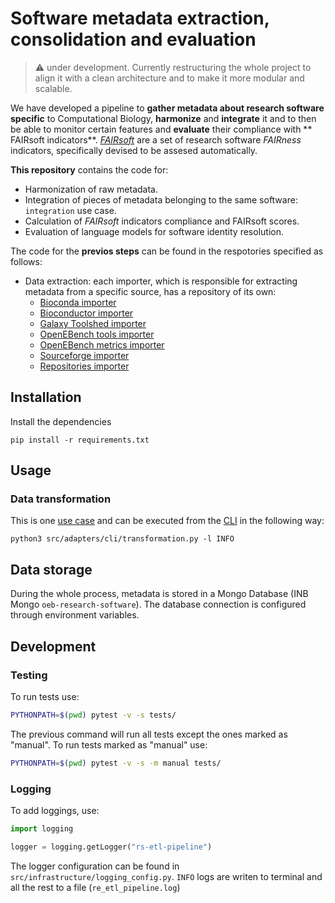 # Software metadata extraction, consolidation and evaluation

> :warning: under development. 
> Currently restructuring the whole project to align it with a clean architecture and to make it more modular and scalable.

We have developed a pipeline to **gather metadata about research software specific** to Computational Biology, **harmonize** and **integrate** it and to then be able to monitor certain features and **evaluate** their compliance with ** FAIRsoft indicators**.  [*FAIRsoft*](https://github.com/inab/FAIRsoft_indicators) are a set of research software *FAIRness* indicators, specifically devised to be assesed automatically. 

**This repository** contains the code for:

- Harmonization of raw metadata.
- Integration of pieces of metadata belonging to the same software: `integration` use case.
- Calculation of *FAIRsoft* indicators compliance and FAIRsoft scores.
- Evaluation of language models for software identity resolution.


The code for the **previos steps** can be found in the respotories specified as follows:

- Data extraction: each importer, which is responsible for extracting metadata from a specific source, has a repository of its own:
  - [Bioconda importer](https://gitlab.bsc.es/inb/elixir/software-observatory/bioconda-importer)
  - [Bioconductor importer](https://gitlab.bsc.es/inb/elixir/software-observatory/bioconductor-importer)
  - [Galaxy Toolshed importer](https://gitlab.bsc.es/inb/elixir/software-observatory/toolshed-importer)
  - [OpenEBench tools importer](https://gitlab.bsc.es/inb/elixir/software-observatory/opeb-tools-importer)
  - [OpenEBench metrics importer](https://gitlab.bsc.es/inb/elixir/software-observatory/opeb-metrics-importer)
  - [Sourceforge importer](https://gitlab.bsc.es/inb/elixir/software-observatory/sourceforge-importer)
  - [Repositories importer](https://gitlab.bsc.es/inb/elixir/software-observatory/respositories-importer) 


## Installation 

Install the dependencies 

```
pip install -r requirements.txt
```


## Usage 

### Data transformation
This is one [use case](/src/application/use_cases/transformation/) and can be executed from the [CLI](/src/adapters/cli/transformation.py) in the following way:

```
python3 src/adapters/cli/transformation.py -l INFO
```


## Data storage
During the whole process, metadata is stored in a Mongo Database (INB Mongo `oeb-research-software`). The database connection is configured through environment variables. 

## Development 

### Testing 

To run tests use:

```bash
PYTHONPATH=$(pwd) pytest -v -s tests/
``` 

The previous command will run all tests except the ones marked as "manual". To run tests marked as "manual" use: 

```bash
PYTHONPATH=$(pwd) pytest -v -s -m manual tests/
```



### Logging 

To add loggings, use:

```python
import logging 

logger = logging.getLogger("rs-etl-pipeline")
```

The logger configuration can be found in `src/infrastructure/logging_config.py`. `INFO` logs are writen to terminal and all the rest to a file (`re_etl_pipeline.log`)
